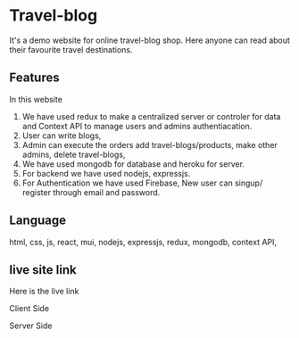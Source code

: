 # Travel-blog
It's a demo website for online travel-blog shop. Here anyone can read about their favourite travel destinations.

## Features
In this website 
1. We have used redux to make a centralized server or controler for data and Context API to manage users and admins authentiacation.
2. User can write blogs, 
3. Admin can execute the orders add travel-blogs/products, make other admins, delete travel-blogs, 
3. We have used mongodb for database and heroku for server.
4. For backend we have used nodejs, expressjs.
5. For Authentication we have used Firebase, New user can singup/ register through email and password.

## Language
html, css, js, react, mui, nodejs, expressjs, redux, mongodb, context API, 

## live site link

Here is the live link 

Client Side


Server Side